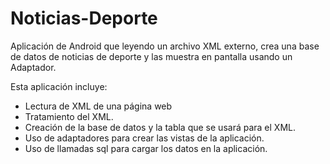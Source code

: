 # Noticias-Deporte
Aplicación de Android que leyendo un archivo XML externo, crea una base de datos de noticias de deporte y las muestra en pantalla usando un Adaptador.

Esta aplicación incluye:
  - Lectura de XML de una página web
  - Tratamiento del XML.
  - Creación de la base de datos y la tabla que se usará para el XML.
  - Uso de adaptadores para crear las vistas de la aplicación.
  - Uso de llamadas sql para cargar los datos en la aplicación.
